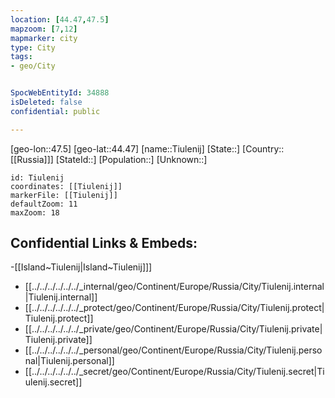 ```yaml
---
location: [44.47,47.5]
mapzoom: [7,12] 
mapmarker: city 
type: City
tags:
- geo/City


SpocWebEntityId: 34888
isDeleted: false
confidential: public

---
```

[geo-lon::47.5]
[geo-lat::44.47]
[name::Tiulenij]
[State::]
[Country::[[Russia]]]
[StateId::]
[Population::]
[Unknown::]


```leaflet
id: Tiulenij
coordinates: [[Tiulenij]]
markerFile: [[Tiulenij]]
defaultZoom: 11 
maxZoom: 18
```


## Confidential Links & Embeds: 
-[[Island~Tiulenij|Island~Tiulenij]]] 
- [[../../../../../../_internal/geo/Continent/Europe/Russia/City/Tiulenij.internal|Tiulenij.internal]] 
- [[../../../../../../_protect/geo/Continent/Europe/Russia/City/Tiulenij.protect|Tiulenij.protect]] 
- [[../../../../../../_private/geo/Continent/Europe/Russia/City/Tiulenij.private|Tiulenij.private]] 
- [[../../../../../../_personal/geo/Continent/Europe/Russia/City/Tiulenij.personal|Tiulenij.personal]] 
- [[../../../../../../_secret/geo/Continent/Europe/Russia/City/Tiulenij.secret|Tiulenij.secret]] 
